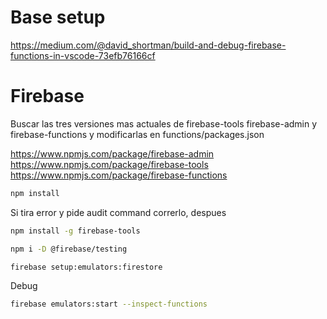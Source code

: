 Base setup
===========
https://medium.com/@david_shortman/build-and-debug-firebase-functions-in-vscode-73efb76166cf

Firebase 
=========

Buscar las tres versiones mas actuales de firebase-tools firebase-admin y firebase-functions y modificarlas en functions/packages.json

https://www.npmjs.com/package/firebase-admin
https://www.npmjs.com/package/firebase-tools
https://www.npmjs.com/package/firebase-functions

```sh
npm install 
```

Si tira error y pide audit command correrlo, despues

```sh
npm install -g firebase-tools

npm i -D @firebase/testing

firebase setup:emulators:firestore
```

Debug

```sh
firebase emulators:start --inspect-functions
```
